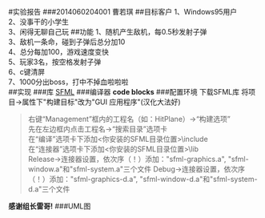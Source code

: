 #实验报告
###2014060204001                      曹若琪
##目标客户
1、Windows95用户  
2、没事干的小学生  
3、闲得无聊自己玩
##功能
1、随机产生敌机，每0.5秒发射子弹   
3、敌机一条命，碰到子弹后总分加10  
4、总分每加100，游戏速度变快  
5、玩家3名，按空格发射子弹   
6、c键清屏  
7、1000分出boss，打中不掉血啦啦啦  
##实现
###库
[SFML]("http://www.sfml-dev.org/") 
###编译器
**code blocks**
###配置环境
下载SFML库
将项目->属性下"构建目标"改为"GUI 应用程序"(汉化大法好)
>右键“Management”框内的工程名（如：HitPlane）->“构建选项”  
>   先在左边框内点击工程名->“搜索目录”选项卡  
>   在“编译”选项卡下添加<你安装的SFML目录位置>\include  
>   在“连接器”选项卡下添加<你安装的SFML目录位置>\lib  
>   Release->连接器设置，依次序（！）添加："sfml-graphics.a", "sfml-window.a"和"sfml-system.a"三个文件 
>   Debug->连接器设置，依次序（！）添加："sfml-graphics-d.a", "sfml-window-d.a"和"sfml-system-d.a"三个文件   

**感谢组长雷哥!**
###UML图
